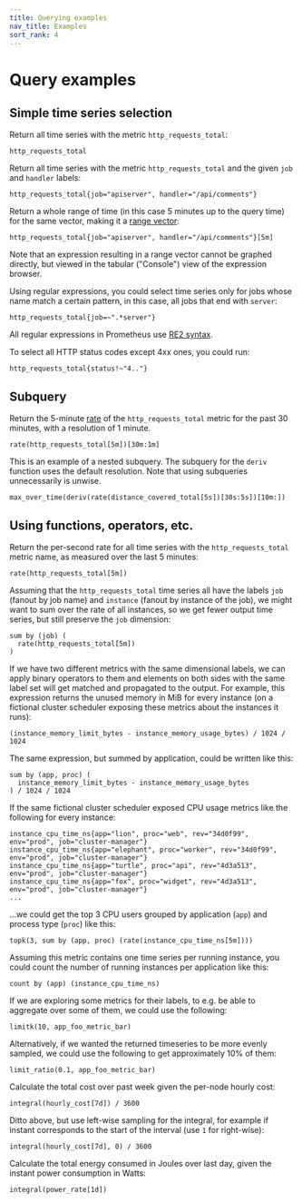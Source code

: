 ```yaml
---
title: Querying examples
nav_title: Examples
sort_rank: 4
---
```


# Query examples

## Simple time series selection

Return all time series with the metric `http_requests_total`:

    http_requests_total

Return all time series with the metric `http_requests_total` and the given
`job` and `handler` labels:

    http_requests_total{job="apiserver", handler="/api/comments"}

Return a whole range of time (in this case 5 minutes up to the query time)
for the same vector, making it a [range vector](../basics/#range-vector-selectors):

    http_requests_total{job="apiserver", handler="/api/comments"}[5m]

Note that an expression resulting in a range vector cannot be graphed directly,
but viewed in the tabular ("Console") view of the expression browser.

Using regular expressions, you could select time series only for jobs whose
name match a certain pattern, in this case, all jobs that end with `server`:

    http_requests_total{job=~".*server"}

All regular expressions in Prometheus use [RE2
syntax](https://github.com/google/re2/wiki/Syntax).

To select all HTTP status codes except 4xx ones, you could run:

    http_requests_total{status!~"4.."}

## Subquery

Return the 5-minute [rate](./functions.md#rate) of the `http_requests_total` metric for the past 30 minutes, with a resolution of 1 minute.

    rate(http_requests_total[5m])[30m:1m]

This is an example of a nested subquery. The subquery for the `deriv` function uses the default resolution. Note that using subqueries unnecessarily is unwise.

    max_over_time(deriv(rate(distance_covered_total[5s])[30s:5s])[10m:])

## Using functions, operators, etc.

Return the per-second rate for all time series with the `http_requests_total`
metric name, as measured over the last 5 minutes:

    rate(http_requests_total[5m])

Assuming that the `http_requests_total` time series all have the labels `job`
(fanout by job name) and `instance` (fanout by instance of the job), we might
want to sum over the rate of all instances, so we get fewer output time series,
but still preserve the `job` dimension:

    sum by (job) (
      rate(http_requests_total[5m])
    )

If we have two different metrics with the same dimensional labels, we can apply
binary operators to them and elements on both sides with the same label set
will get matched and propagated to the output. For example, this expression
returns the unused memory in MiB for every instance (on a fictional cluster
scheduler exposing these metrics about the instances it runs):

    (instance_memory_limit_bytes - instance_memory_usage_bytes) / 1024 / 1024

The same expression, but summed by application, could be written like this:

    sum by (app, proc) (
      instance_memory_limit_bytes - instance_memory_usage_bytes
    ) / 1024 / 1024

If the same fictional cluster scheduler exposed CPU usage metrics like the
following for every instance:

    instance_cpu_time_ns{app="lion", proc="web", rev="34d0f99", env="prod", job="cluster-manager"}
    instance_cpu_time_ns{app="elephant", proc="worker", rev="34d0f99", env="prod", job="cluster-manager"}
    instance_cpu_time_ns{app="turtle", proc="api", rev="4d3a513", env="prod", job="cluster-manager"}
    instance_cpu_time_ns{app="fox", proc="widget", rev="4d3a513", env="prod", job="cluster-manager"}
    ...

...we could get the top 3 CPU users grouped by application (`app`) and process
type (`proc`) like this:

    topk(3, sum by (app, proc) (rate(instance_cpu_time_ns[5m])))

Assuming this metric contains one time series per running instance, you could
count the number of running instances per application like this:

    count by (app) (instance_cpu_time_ns)

If we are exploring some metrics for their labels, to e.g. be able to aggregate
over some of them, we could use the following:

    limitk(10, app_foo_metric_bar)

Alternatively, if we wanted the returned timeseries to be more evenly sampled,
we could use the following to get approximately 10% of them:

    limit_ratio(0.1, app_foo_metric_bar)

Calculate the total cost over past week given the per-node hourly cost:

    integral(hourly_cost[7d]) / 3600

Ditto above, but use left-wise sampling for the integral, for example if
instant corresponds to the start of the interval (use `1` for right-wise):

    integral(hourly_cost[7d], 0) / 3600

Calculate the total energy consumed in Joules over last day, given the instant
power consumption in Watts:

    integral(power_rate[1d])
